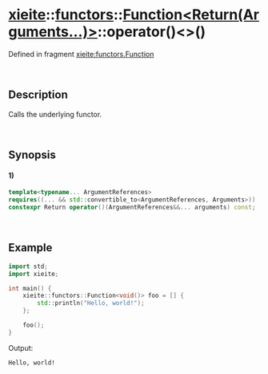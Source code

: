 # [xieite](../../../../../../xieite.md)\:\:[functors](../../../../../../functors.md)\:\:[Function<Return(Arguments...)>](../../../../function.md)\:\:operator\(\)\<\>\(\)
Defined in fragment [xieite:functors.Function](../../../../../../../src/functors/function.cpp)

&nbsp;

## Description
Calls the underlying functor.

&nbsp;

## Synopsis
#### 1)
```cpp
template<typename... ArgumentReferences>
requires((... && std::convertible_to<ArgumentReferences, Arguments>))
constexpr Return operator()(ArgumentReferences&&... arguments) const;
```

&nbsp;

## Example
```cpp
import std;
import xieite;

int main() {
    xieite::functors::Function<void()> foo = [] {
        std::println("Hello, world!");
    };

    foo();
}
```
Output:
```
Hello, world!
```
